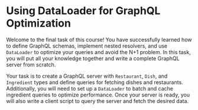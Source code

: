# Using DataLoader for GraphQL Optimization

Welcome to the final task of this course! You have successfully learned how to define GraphQL schemas, implement nested resolvers, and use `DataLoader` to optimize your queries and avoid the N+1 problem. In this task, you will put all your knowledge together and write a complete GraphQL server from scratch.

Your task is to create a GraphQL server with `Restaurant`, `Dish`, and `Ingredient` types and define queries for fetching dishes and restaurants. Additionally, you will need to set up a `DataLoader` to batch and cache ingredient queries to optimize performance. Once your server is ready, you will also write a client script to query the server and fetch the desired data.
